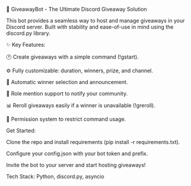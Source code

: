 🎁 GiveawayBot - The Ultimate Discord Giveaway Solution

This bot provides a seamless way to host and manage giveaways in your Discord server. Built with stability and ease-of-use in mind using the discord.py library.

✨ Key Features:

🕐 Create giveaways with a simple command (!gstart).

⚙️ Fully customizable: duration, winners, prize, and channel.

🎯 Automatic winner selection and announcement.

🔔 Role mention support to notify your community.

📊 Reroll giveaways easily if a winner is unavailable (!greroll).

🤖 Permission system to restrict command usage.

Get Started:

Clone the repo and install requirements (pip install -r requirements.txt).

Configure your config.json with your bot token and prefix.

Invite the bot to your server and start hosting giveaways!

Tech Stack: Python, discord.py, asyncio
